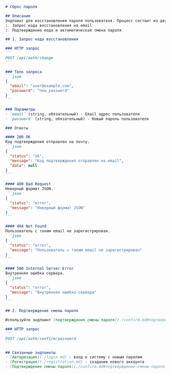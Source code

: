 ````markdown
# Сброс пароля

## Описание
Эндпоинт для восстановления пароля пользователя. Процесс состоит из двух этапов:
1. Запрос кода восстановления на email  
2. Подтверждение кода и автоматическая смена пароля

## 1. Запрос кода восстановления

### HTTP запрос
```
POST /api/auth/change
```

### Тело запроса
```json
{
  "email": "user@example.com",
  "password": "new_password"
}
```

### Параметры
- `email` (string, обязательный) - Email адрес пользователя
- `password` (string, обязательный) - Новый пароль пользователя

### Ответы

#### 200 OK
Код подтверждения отправлен на почту.
```json
{
  "status": "ok",
  "message": "Код подтверждения отправлен на email",
  "data": null
}
```

#### 400 Bad Request
Неверный формат JSON.
```json
{
  "status": "error",
  "message": "Неверный формат JSON"
}
```

#### 404 Not Found
Пользователь с таким email не зарегистрирован.
```json
{
  "status": "error",
  "message": "Пользователь с таким email не зарегистрирован"
}
```

#### 500 Internal Server Error
Внутренняя ошибка сервера.
```json
{
  "status": "error",
  "message": "Внутренняя ошибка сервера"
}
```

## 2. Подтверждение смены пароля

Используйте эндпоинт [подтверждения смены пароля](./confirm.md#подтверждение-смены-пароля) для завершения процесса восстановления.

### HTTP запрос
```
POST /api/auth/confirm/password
```

## Связанные эндпоинты
- [Авторизация](./login.md) - вход в систему с новым паролем
- [Регистрация](./registration.md) - создание нового аккаунта
- [Подтверждение смены пароля](./confirm.md#подтверждение-смены-пароля) - подтверждение кода
````